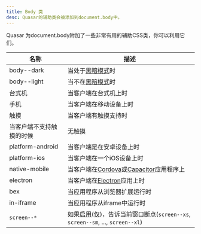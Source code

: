 ```yaml
---
title: Body 类
desc: Quasar的辅助类会被添加到document.body中。
---
```


 Quasar 为document.body附加了一些非常有用的辅助CSS类，你可以利用它们。

| 名称 | 描述 |
| --- | --- |
| body--dark | 当处于[黑暗模式](/style/dark-mode)时 |
| body--light | 当不在[黑暗模式](/style/dark-mode)时 |
|台式机 | 当客户端在台式机上时 |
| 手机 | 当客户端在移动设备上时 |
| 触摸 | 当客户端有触摸支持时 |
| 当客户端不支持触摸的时候 | 无触摸 | 当客户端不支持触摸的时候 |
| platform-android | 当客户端是在安卓设备上时 |
| platform-ios | 当客户端在一个iOS设备上时 |
| native-mobile | 当客户端在[Cordova](/quasar-cli/developing-cordova-apps/introduction)或[Capacitor](/quasar-cli/developing-capacitor-apps/introduction)应用程序上 |
| electron | 当客户端在[Electron](/quasar-cli/developing-electron-apps/introduction)应用上时 |
| bex | 当应用程序从浏览器扩展运行时 |
| in-iframe | 当应用程序从iframe中运行时 |
| `screen--*` | 如果[启用(仅)](/options/screen-plugin#how-to-enable-body-classes)，告诉当前窗口断点(`screen--xs`, `screen--sm`, ..., `screen--xl`)|

